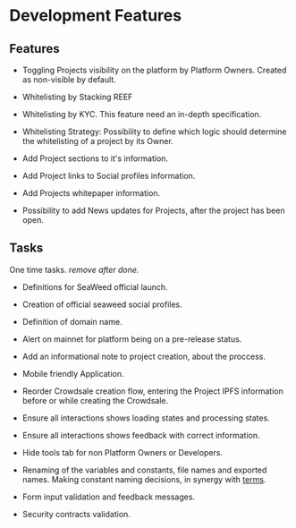 # Development Features

## Features

- Toggling Projects visibility on the platform by Platform Owners. Created as non-visible by default.  

- Whitelisting by Stacking REEF  

- Whitelisting by KYC. This feature need an in-depth specification.  

- Whitelisting Strategy: Possibility to define which logic should determine the whitelisting of a project by its Owner.  

- Add Project sections to it's information.  

- Add Project links to Social profiles information.  

- Add Projects whitepaper information.  

- Possibility to add News updates for Projects, after the project has been open.  

## Tasks

One time tasks. *remove after done.*

- Definitions for SeaWeed official launch.  

- Creation of official seaweed social profiles.  

- Definition of domain name.  

- Alert on mainnet for platform being on a pre-release status.  

- Add an informational note to project creation, about the proccess.  

- Mobile friendly Application.  

- Reorder Crowdsale creation flow, entering the Project IPFS information before or while creating the Crowdsale.  

- Ensure all interactions shows loading states and processing states.  

- Ensure all interactions shows feedback with correct information.  

- Hide tools tab for non Platform Owners or Developers.  

- Renaming of the variables and constants, file names and exported names. Making constant naming decisions, in synergy with [terms](./TERMS.md).  

- Form input validation and feedback messages.

- Security contracts validation.  